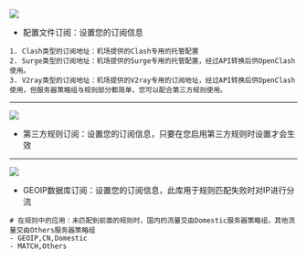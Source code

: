 
![](https://github.com/vernesong/OpenClash/raw/master/img/set5.png)

* 配置文件订阅：设置您的订阅信息
```
1. Clash类型的订阅地址：机场提供的Clash专用的托管配置
2. Surge类型的订阅地址：机场提供的Surge专用的托管配置，经过API转换后供OpenClash使用。
3. V2ray类型的订阅地址：机场提供的V2ray专用的订阅地址，经过API转换后供OpenClash使用，但服务器策略组与规则部分都简单，您可以配合第三方规则使用。
```
***

![](https://github.com/vernesong/OpenClash/raw/master/img/set6.png)

* 第三方规则订阅：设置您的订阅信息，只要在您启用第三方规则时设置才会生效

***

![](https://github.com/vernesong/OpenClash/raw/master/img/set6.png)

* GEOIP数据库订阅：设置您的订阅信息，此库用于规则匹配失败时对IP进行分流
```
# 在规则中的应用：未匹配到前面的规则时，国内的流量交由Domestic服务器策略组，其他流量交由Others服务器策略组
- GEOIP,CN,Domestic
- MATCH,Others
```